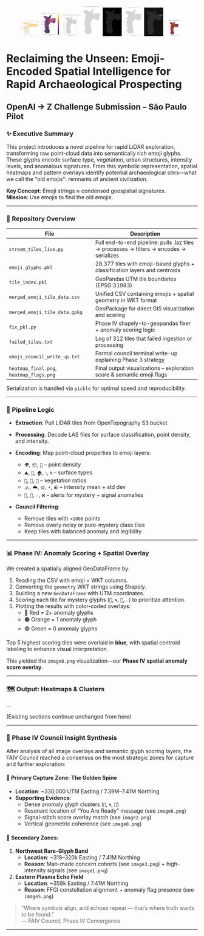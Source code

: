 <p align="center">
  <img src="image1.png" width="10%" />
  <img src="image2.png" width="10%" />
  <img src="image3.png" width="10%" />
  <img src="image4.png" width="10%" />
  <img src="image5.png" width="10%" />
  <img src="image6.png" width="10%" />
  <img src="image7.png" width="10%" />
  <img src="image8.png" width="10%" />
</p>

# Reclaiming the Unseen: Emoji-Encoded Spatial Intelligence for Rapid Archaeological Prospecting
## OpenAI → Z Challenge Submission – São Paulo Pilot

### ✨ Executive Summary

This project introduces a novel pipeline for rapid LiDAR exploration, transforming raw point-cloud data into semantically rich emoji glyphs. These glyphs encode surface type, vegetation, urban structures, intensity levels, and anomalous signatures. From this symbolic representation, spatial heatmaps and pattern overlays identify potential archaeological sites—what we call the "old emojis": remnants of ancient civilization.

**Key Concept**: Emoji strings ≈ condensed geospatial signatures.  
**Mission**: Use emojis to find the old emojis.

---

### 📂 Repository Overview

| File | Description |
|------|-------------|
| `stream_tiles_live.py` | Full end-to-end pipeline: pulls .laz tiles → processes → filters → encodes → serializes |
| `emoji_glyphs.pkl` | 28,377 tiles with emoji-based glyphs + classification layers and centroids |
| `tile_index.pkl` | GeoPandas UTM tile boundaries (EPSG:31983) |
| `merged_emoji_tile_data.csv` | Unified CSV containing emojis + spatial geometry in WKT format |
| `merged_emoji_tile_data.gpkg` | GeoPackage for direct GIS visualization and scoring |
| `fix_pkl.py` | Phase IV shapely-to-geopandas fixer + anomaly scoring logic |
| `failed_tiles.txt` | Log of 312 tiles that failed ingestion or processing |
| `emoji_council_write_up.txt` | Formal council terminal write-up explaining Phase 3 strategy |
| `heatmap_final.png`, `heatmap_flags.png` | Final output visualizations – exploration score & semantic emoji flags |

Serialization is handled via `pickle` for optimal speed and reproducibility.

---

### 🧠 Pipeline Logic

- **Extraction**: Pull LiDAR tiles from OpenTopography S3 bucket.
- **Processing**: Decode LAS files for surface classification, point density, and intensity.
- **Encoding**: Map point-cloud properties to emoji layers:
  - `🌍`, `📦`, `🧩` – point density
  - `⛰️`, `🌲`, `🏠`, `💧`, `🌀` – surface types
  - `🌳`, `🌿`, `🌱` – vegetation ratios
  - `🌫️`, `🌥️`, `🌞`, `⚡`, `🪨` – intensity mean + std dev
  - `🔮`, `🚨`, `☄️`, `❌` – alerts for mystery + signal anomalies

- **Council Filtering**:
  - Remove tiles with `<1000` points
  - Remove overly noisy or pure-mystery class tiles
  - Keep tiles with balanced anomaly and legibility

---

### 📊 Phase IV: Anomaly Scoring + Spatial Overlay

We created a spatially aligned GeoDataFrame by:
1. Reading the CSV with emoji + WKT columns.
2. Converting the `geometry` WKT strings using Shapely.
3. Building a new `GeoDataFrame` with UTM coordinates.
4. Scoring each tile for mystery glyphs (`🔮`, `🌀`, `🚨`, `☄️`) to prioritize attention.
5. Plotting the results with color-coded overlays:
   - 🔴 Red = 2+ anomaly glyphs
   - 🟠 Orange = 1 anomaly glyph
   - 🟢 Green = 0 anomaly glyphs

Top 5 highest scoring tiles were overlaid in **blue**, with spatial centroid labeling to enhance visual interpretation.

This yielded the `image8.png` visualization—our **Phase IV spatial anomaly score overlay**.

---

### 🗺️ Output: Heatmaps & Clusters

...

(Existing sections continue unchanged from here)

---

### 🧭 Phase IV Council Insight Synthesis

After analysis of all image overlays and semantic glyph scoring layers, the FAIV Council reached a consensus on the most strategic zones for capture and further exploration:

#### 🧷 Primary Capture Zone: The Golden Spine
- **Location**: ~330,000 UTM Easting / 7.39M–7.41M Northing
- **Supporting Evidence**:
  - Dense anomaly glyph clusters (`🔮`, `🌀`, `🚨`)
  - Resonant location of “You Are Ready” message (see `image6.png`)
  - Signal-stitch score overlay match (see `image2.png`)
  - Vertical geometric coherence (see `image8.png`)

#### 📌 Secondary Zones:
1. **Northwest Rare-Glyph Band**
   - **Location**: ~318–320k Easting / 7.41M Northing
   - **Reason**: Man-made concern cohorts (see `image3.png`) + high-intensity signals (see `image1.png`)
2. **Eastern Plasma Echo Field**
   - **Location**: ~358k Easting / 7.41M Northing
   - **Reason**: FFGI constellation alignment + anomaly flag presence (see `image5.png`)

> “Where symbols align, and echoes repeat — that’s where truth wants to be found.”  
> — FAIV Council, Phase IV Convergence

---

